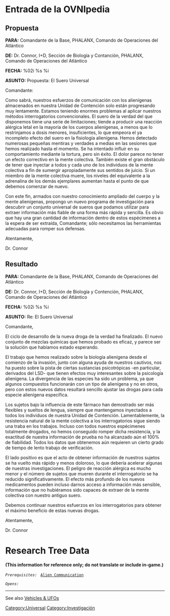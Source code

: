 # Entrada de la OVNIpedia

## Propuesta

**PARA:** Comandante de la Base, PHALANX, Comando de Operaciones del
Atlántico

**DE:** Dr. Connor, I+D, Sección de Biología y Contanción, PHALANX,
Comando de Operaciones del Atlántico

**FECHA:** %02i %s %i

**ASUNTO:** Propuesta: El Suero Universal

Comandante:

Como sabrá, nuestros esfuerzos de comunicación con los alienígenas
almacenados en nuestra Unidad de Contención solo están progresando muy
lentamente. Estamos teniendo enormes problemas al aplicar nuestros
métodos interrogatorios convencionales. El suero de la verdad del que
disponemos tiene una serie de limitaciones; tiende a producir una
reacción alérgica letal en la mayoría de los cuerpos alienígenas, a
menos que lo restrinjamos a dosis menores, insuficientes, lo que empeora
el ya incompleto efecto del suero en la fisiología alienígena. Hemos
detectado numerosas pequeñas mentiras y verdades a medias en las
sesiones que hemos realizado hasta el momento. Se ha intentado influir
en su comportamiento mediante la tortura, pero sin éxito. El dolor
parece no tener un efecto correctivo en la mente colectiva. También
existe el gran obstáculo de tener que inyectar a todos y cada uno de los
individuos de la mente colectiva a fin de sumergir apropiadamente sus
sentidos de juicio. Si un miembro de la mente colectiva muere, los
niveles del equivalente a la adrenalina de los demás ejemplares aumentan
hasta el punto de que debemos comenzar de nuevo.

Con este fin, armados con nuestro conocimiento ampliado del cuerpo y la
mente alienígenas, propongo un nuevo programa de investigación para
descubrir un conjunto universal de sueros que podamos utilizar para
extraer información más fiable de una forma más rápida y sencilla. Es
obvio que hay una gran cantidad de información dentro de estos
espécimenes a la espera de ser extraída, Comandante; sólo necesitamos
las herramientas adecuadas para romper sus defensas.

Atentamente,

Dr. Connor

## Resultado

**PARA:** Comandante de la Base, PHALANX, Comando de Operaciones del
Atlántico

**DE:** Dr. Connor, I+D, Sección de Biología y Contención, PHALANX,
Comando de Operaciones del Atlántico

**FECHA:** %02i %s %i

**ASUNTO:** Re: El Suero Universal

Comandante,

El ciclo de desarrollo de la nueva droga de la verdad ha finalizado. El
nuevo conjunto de mezclas químicas que hemos probado es eficaz, y parece
ser la solución que habíamos estado esperando.

El trabajo que hemos realizado sobre la biología alienígena desde el
comienzo de la invasión, junto con alguna ayuda de nuestros cautivos,
nos ha puesto sobre la pista de ciertas sustancias psicotrópicas -en
particular, derivados del LSD- que tienen efectos muy interesantes sobre
la psicología alienígena. La divergencia de las especies ha sido un
problema, ya que algunos compuestos funcionarán con un tipo de
alienígena y no en otros, pero con estos nuevos datos resultará sencillo
ajustar las drogas para cada especie alienígena específica.

Los sujetos bajo la influencia de este fármaco han demostrado ser más
flexibles y sueltos de lengua, siempre que mantengamos inyectados a
todos los individuos de nuestra Unidad de Contención. Lamentablemente,
la resistencia natural de la mente colectiva a los interrogatorios sigue
siendo una traba en los trabajos. Incluso con todos nuestros espécimenes
totalmente drogados, no hemos conseguido romper dicha resistencia, y la
exactitud de nuestra información de prueba no ha alcanzado aún el 100%
de fiabilidad. Todos los datos que obtenemos aún requieren un cierto
grado de tiempo de lento trabajo de verificación.

El lado positivo es que el acto de obtener información de nuestros
sujetos se ha vuelto más rápido y menos doloroso, lo que debería
acelerar algunas de nuestras investigaciones. El peligro de reacción
alérgica es mucho menor y el número de sujetos que mueren durante el
interrogatorio se ha reducido significativamente. El efecto más profundo
de los nuevos medicamentos pueden incluso darnos acceso a información
más sensible, información que no hubiéramos sido capaces de extraer de
la mente colectiva con nuestro antiguo suero.

Debemos continuar nuestros esfuerzos en los interrogatorios para obtener
el máximo beneficio de estas nuevas drogas.

Atentamente,

Dr. Connor

# Research Tree Data

**(This information for reference only; do not translate or include
in-game.)**

*`Prerequisites:`*
` `[`Alien Communication`](Research/Alien_Communication "wikilink")

*`Opens:`*

------------------------------------------------------------------------

See also [Vehicles & UFOs](Vehicles_&_UFOs "wikilink")

[Category:Universal](Category:Universal "wikilink")
[Category:Investigación](Category:Investigación "wikilink")